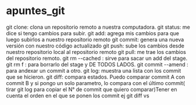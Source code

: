 # apuntes_git

git clone: clona un repositorio remoto a nuestra
computadora.
git status: me dice si tengo cambios para subir.
git add: agrega mis cambios para que luego
subirlos a nuestro repositorio remoto
git commit: genera una nueva versión con
nuestro código actualizado
git push: sube los cambios desde nuestro
repositorio local al repositorio remoto
git pull: me trae los cambios del repositorio remoto.
git rm --cached <nombre del archivo>: sirve para sacar un add del stage.
git rm f <nombre del archivo>: para borrarlo del stage y DE TODOS LADOS.
git commit --amend : para andexar un commit a otro.
git log: muestra una lista con los commit que se hicieron.
git diff: compara estados. Puedo comparar commit A con commit B y si pongo un solo parametro, lo compara con el último commit( tirar git log para copiar el N° de commit que quiero comparar)Tener en cuenta el orden en el que se ponen los commit ej git diff <version1> vs <version2>

